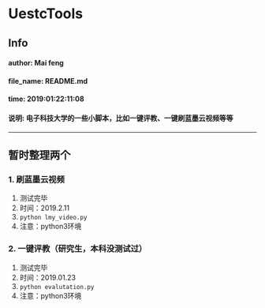 # UestcTools
## Info
#### __author__: Mai feng
#### __file_name__: README.md
#### __time__: 2019:01:22:11:08
#### 说明: 电子科技大学的一些小脚本，比如一键评教、一键刷蓝墨云视频等等

-------

## 暂时整理两个
### 1. 刷蓝墨云视频
1. 测试完毕
2. 时间：2019.2.11
3. `python lmy_video.py`
4. 注意：python3环境
### 2. 一键评教（研究生，本科没测试过）
1. 测试完毕
2. 时间：2019.01.23
3. `python evalutation.py`
4. 注意：python3环境